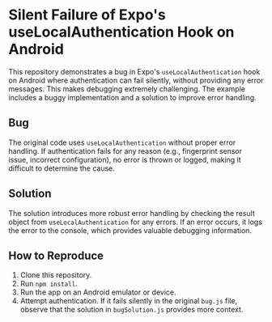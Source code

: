 # Silent Failure of Expo's useLocalAuthentication Hook on Android

This repository demonstrates a bug in Expo's `useLocalAuthentication` hook on Android where authentication can fail silently, without providing any error messages.  This makes debugging extremely challenging. The example includes a buggy implementation and a solution to improve error handling.

## Bug
The original code uses `useLocalAuthentication` without proper error handling.  If authentication fails for any reason (e.g., fingerprint sensor issue, incorrect configuration), no error is thrown or logged, making it difficult to determine the cause.

## Solution
The solution introduces more robust error handling by checking the result object from `useLocalAuthentication` for any errors. If an error occurs, it logs the error to the console, which provides valuable debugging information.

## How to Reproduce
1. Clone this repository.
2. Run `npm install`.
3. Run the app on an Android emulator or device.
4. Attempt authentication.  If it fails silently in the original `bug.js` file, observe that the solution in `bugSolution.js` provides more context.